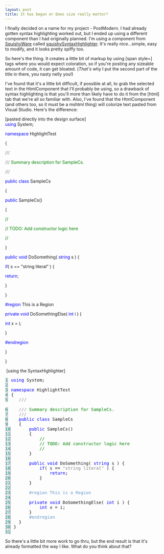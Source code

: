 ```yaml
---
layout: post
title: It has begun or Does size really matter?
---
```

<p>I finally decided on a name for my project - PostModern. I had already gotten 
syntax highlighting worked out, but I ended up using a different component than 
I had originally planned. I'm using a component from <a href="http://www.squishyweb.com" target="_blank">SquishyWare</a> called <a href="http://www.squishyweb.com/ware/products.asp?q=squishysyntax" target="_blank">squishySyntaxHighlighter</a>. It's really nice...simple, easy to 
modify, and it looks pretty spiffy too.</p>
<p>So here's the thing. It creates a little bit of markup by using [span style=] 
tags where you would expect coloration, so if you're posting any sizeable amount 
of code, it can get bloated. (<em>That's</em> why I put the second part of the 
title in there, you nasty nelly you!)</p>
<p>I've found that it's a little bit difficult, if possible at all, to grab the 
selected text in the HtmlComponent that I'll probably be using, so a 
drawback of syntax highlighting is that you'll more than likely have to do it 
from the [html] tab that we're all so familiar with. Also, I've found that the 
HtmlComponent (and others too, so it must be a mshtml thing) will colorize text 
pasted from Visual Studio. Here's the difference:</p>

<p>[pasted directly into the design surface]<br /><font color="#0000ff">using</font> 
System;</p>
<p><font color="#0000ff">namespace</font> HighlightTest</p>
<p>{</p>
<p><font color="#808080">///</font><font color="#008000"> </font><font color="#808080"><summary></summary></font></p>
<p><font color="#808080">///</font><font color="#008000"> Summary description for 
SampleCs.</font></p>
<p><font color="#808080">///</font><font color="#008000"> </font><font color="#808080"></font></p>
<p><font color="#0000ff">public</font> <font color="#0000ff">class</font> 
SampleCs</p>
<p>{</p>
<p><font color="#0000ff">public</font> SampleCs()</p>
<p>{</p>
<p><font color="#008000">//</font></p>
<p><font color="#008000">// TODO: Add constructor logic here</font></p>
<p><font color="#008000">//</font></p>
<p>}</p>
<p><font color="#0000ff">public</font> <font color="#0000ff">void</font> 
DoSomething( <font color="#0000ff">string</font> s ) {</p>
<p><font color="#0000ff">if</font>( s == "string literal" ) {</p>
<p><font color="#0000ff">return</font>;</p>
<p>}</p>
<p>}</p>
<p><font color="#0000ff">#region</font> This is a Region</p>
<p><font color="#0000ff">private</font> <font color="#0000ff">void</font> 
DoSomethingElse( <font color="#0000ff">int</font> i ) {</p>
<p><font color="#0000ff">int</font> x = i;</p>
<p>}</p>
<p><font color="#0000ff">#endregion</font></p>
<p>}</p>
<p>}</p>
<p> [using the SyntaxHighlighter]<br /></p>
<pre><span style="BORDER-RIGHT: #999999 1px solid; WIDTH: 40px; COLOR: #008284; MARGIN-RIGHT: 10px; BACKGROUND-COLOR: #e5e5e5; TEXT-ALIGN: right">1</span><span style="COLOR: #0000ff">using</span> System;
<span style="BORDER-RIGHT: #999999 1px solid; WIDTH: 40px; COLOR: #008284; MARGIN-RIGHT: 10px; BACKGROUND-COLOR: #e5e5e5; TEXT-ALIGN: right">2</span>
<span style="BORDER-RIGHT: #999999 1px solid; WIDTH: 40px; COLOR: #008284; MARGIN-RIGHT: 10px; BACKGROUND-COLOR: #e5e5e5; TEXT-ALIGN: right">3</span><span style="COLOR: #0000ff">namespace</span> HighlightTest
<span style="BORDER-RIGHT: #999999 1px solid; WIDTH: 40px; COLOR: #008284; MARGIN-RIGHT: 10px; BACKGROUND-COLOR: #e5e5e5; TEXT-ALIGN: right">4</span>{
<span style="BORDER-RIGHT: #999999 1px solid; WIDTH: 40px; COLOR: #008284; MARGIN-RIGHT: 10px; BACKGROUND-COLOR: #e5e5e5; TEXT-ALIGN: right">5</span>	<span style="COLOR: #848284">///</span><span style="COLOR: #008200"> <span style="COLOR: #848284"><summary></summary></span></span>
<span style="BORDER-RIGHT: #999999 1px solid; WIDTH: 40px; COLOR: #008284; MARGIN-RIGHT: 10px; BACKGROUND-COLOR: #e5e5e5; TEXT-ALIGN: right">6</span>	<span style="COLOR: #848284">///</span><span style="COLOR: #008200"> Summary description for SampleCs.</span>
<span style="BORDER-RIGHT: #999999 1px solid; WIDTH: 40px; COLOR: #008284; MARGIN-RIGHT: 10px; BACKGROUND-COLOR: #e5e5e5; TEXT-ALIGN: right">7</span>	<span style="COLOR: #848284">///</span><span style="COLOR: #008200"> <span style="COLOR: #848284"></span></span>
<span style="BORDER-RIGHT: #999999 1px solid; WIDTH: 40px; COLOR: #008284; MARGIN-RIGHT: 10px; BACKGROUND-COLOR: #e5e5e5; TEXT-ALIGN: right">8</span>	<span style="COLOR: #0000ff">public</span> <span style="COLOR: #0000ff">class</span> SampleCs
<span style="BORDER-RIGHT: #999999 1px solid; WIDTH: 40px; COLOR: #008284; MARGIN-RIGHT: 10px; BACKGROUND-COLOR: #e5e5e5; TEXT-ALIGN: right">9</span>	{
<span style="BORDER-RIGHT: #999999 1px solid; WIDTH: 40px; COLOR: #008284; MARGIN-RIGHT: 10px; BACKGROUND-COLOR: #e5e5e5; TEXT-ALIGN: right">10</span>		<span style="COLOR: #0000ff">public</span> SampleCs()
<span style="BORDER-RIGHT: #999999 1px solid; WIDTH: 40px; COLOR: #008284; MARGIN-RIGHT: 10px; BACKGROUND-COLOR: #e5e5e5; TEXT-ALIGN: right">11</span>		{
<span style="BORDER-RIGHT: #999999 1px solid; WIDTH: 40px; COLOR: #008284; MARGIN-RIGHT: 10px; BACKGROUND-COLOR: #e5e5e5; TEXT-ALIGN: right">12</span>			<span style="COLOR: #008200">//</span>
<span style="BORDER-RIGHT: #999999 1px solid; WIDTH: 40px; COLOR: #008284; MARGIN-RIGHT: 10px; BACKGROUND-COLOR: #e5e5e5; TEXT-ALIGN: right">13</span>			<span style="COLOR: #008200">// TODO: Add constructor logic here</span>
<span style="BORDER-RIGHT: #999999 1px solid; WIDTH: 40px; COLOR: #008284; MARGIN-RIGHT: 10px; BACKGROUND-COLOR: #e5e5e5; TEXT-ALIGN: right">14</span>			<span style="COLOR: #008200">//</span>
<span style="BORDER-RIGHT: #999999 1px solid; WIDTH: 40px; COLOR: #008284; MARGIN-RIGHT: 10px; BACKGROUND-COLOR: #e5e5e5; TEXT-ALIGN: right">15</span>		}
<span style="BORDER-RIGHT: #999999 1px solid; WIDTH: 40px; COLOR: #008284; MARGIN-RIGHT: 10px; BACKGROUND-COLOR: #e5e5e5; TEXT-ALIGN: right">16</span>
<span style="BORDER-RIGHT: #999999 1px solid; WIDTH: 40px; COLOR: #008284; MARGIN-RIGHT: 10px; BACKGROUND-COLOR: #e5e5e5; TEXT-ALIGN: right">17</span>		<span style="COLOR: #0000ff">public</span> <span style="COLOR: #0000ff">void</span> DoSomething( <span style="COLOR: #0000ff">string</span> s ) {
<span style="BORDER-RIGHT: #999999 1px solid; WIDTH: 40px; COLOR: #008284; MARGIN-RIGHT: 10px; BACKGROUND-COLOR: #e5e5e5; TEXT-ALIGN: right">18</span>			<span style="COLOR: #0000ff">if</span>( s == <span style="COLOR: #848284">"string literal"</span> ) {
<span style="BORDER-RIGHT: #999999 1px solid; WIDTH: 40px; COLOR: #008284; MARGIN-RIGHT: 10px; BACKGROUND-COLOR: #e5e5e5; TEXT-ALIGN: right">19</span>				<span style="COLOR: #0000ff">return</span>;
<span style="BORDER-RIGHT: #999999 1px solid; WIDTH: 40px; COLOR: #008284; MARGIN-RIGHT: 10px; BACKGROUND-COLOR: #e5e5e5; TEXT-ALIGN: right">20</span>			}
<span style="BORDER-RIGHT: #999999 1px solid; WIDTH: 40px; COLOR: #008284; MARGIN-RIGHT: 10px; BACKGROUND-COLOR: #e5e5e5; TEXT-ALIGN: right">21</span>		}
<span style="BORDER-RIGHT: #999999 1px solid; WIDTH: 40px; COLOR: #008284; MARGIN-RIGHT: 10px; BACKGROUND-COLOR: #e5e5e5; TEXT-ALIGN: right">22</span><span style="COLOR: #6699cc">
<span style="BORDER-RIGHT: #999999 1px solid; WIDTH: 40px; COLOR: #008284; MARGIN-RIGHT: 10px; BACKGROUND-COLOR: #e5e5e5; TEXT-ALIGN: right">23</span>		#region This is a Region</span><span id="region1" style="DISPLAY: inline">
<span style="BORDER-RIGHT: #999999 1px solid; WIDTH: 40px; COLOR: #008284; MARGIN-RIGHT: 10px; BACKGROUND-COLOR: #e5e5e5; TEXT-ALIGN: right">24</span>		
<span style="BORDER-RIGHT: #999999 1px solid; WIDTH: 40px; COLOR: #008284; MARGIN-RIGHT: 10px; BACKGROUND-COLOR: #e5e5e5; TEXT-ALIGN: right">25</span>		<span style="COLOR: #0000ff">private</span> <span style="COLOR: #0000ff">void</span> DoSomethingElse( <span style="COLOR: #0000ff">int</span> i ) {
<span style="BORDER-RIGHT: #999999 1px solid; WIDTH: 40px; COLOR: #008284; MARGIN-RIGHT: 10px; BACKGROUND-COLOR: #e5e5e5; TEXT-ALIGN: right">26</span>			<span style="COLOR: #0000ff">int</span> x = i;
<span style="BORDER-RIGHT: #999999 1px solid; WIDTH: 40px; COLOR: #008284; MARGIN-RIGHT: 10px; BACKGROUND-COLOR: #e5e5e5; TEXT-ALIGN: right">27</span>		}
<span style="BORDER-RIGHT: #999999 1px solid; WIDTH: 40px; COLOR: #008284; MARGIN-RIGHT: 10px; BACKGROUND-COLOR: #e5e5e5; TEXT-ALIGN: right">28</span></span><span style="COLOR: #6699cc">		#endregion</span>
<span style="BORDER-RIGHT: #999999 1px solid; WIDTH: 40px; COLOR: #008284; MARGIN-RIGHT: 10px; BACKGROUND-COLOR: #e5e5e5; TEXT-ALIGN: right">29</span>	}
<span style="BORDER-RIGHT: #999999 1px solid; WIDTH: 40px; COLOR: #008284; MARGIN-RIGHT: 10px; BACKGROUND-COLOR: #e5e5e5; TEXT-ALIGN: right">30</span>}
<span style="BORDER-RIGHT: #999999 1px solid; WIDTH: 40px; COLOR: #008284; MARGIN-RIGHT: 10px; BACKGROUND-COLOR: #e5e5e5; TEXT-ALIGN: right">31</span></pre>
<p>So there's a little bit more work to go thru, but the end result is that it's 
already formatted the way I like. What do you think about 
that?</p>